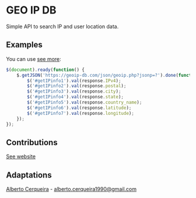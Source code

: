 # GEO IP DB
Simple API to search IP and user location data.

## Examples
You can use [see more](http://htmlpreview.github.io/?https://github.com/albertocerqueira/geo-map-js-utils/blob/master/plugins/geoip-db/examples/index.html "see more"):
```javascript
$(document).ready(function() {
	$.getJSON('https://geoip-db.com/json/geoip.php?jsonp=?').done(function(response) {
        $('#getIPinfo1').val(response.IPv4);
        $('#getIPinfo2').val(response.postal);
        $('#getIPinfo3').val(response.city);
        $('#getIPinfo4').val(response.state);
        $('#getIPinfo5').val(response.country_name);
        $('#getIPinfo6').val(response.latitude);
        $('#getIPinfo7').val(response.longitude);
    });
});
```
  
## Contributions
[See website](https://geoip-db.com/ "See website")

## Adaptations
[Alberto Cerqueira](https://github.com/albertocerqueira/ "Alberto Cerqueira") - alberto.cerqueira1990@gmail.com  
